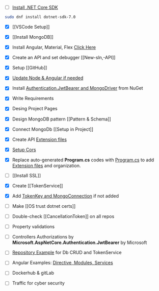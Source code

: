 - [ ] [Install .NET Core SDK](https://learn.microsoft.com/en-us/dotnet/core/install/linux?WT.mc_id=dotnet-35129-website)
```bash
sudo dnf install dotnet-sdk-7.0
```

- [x] [[VSCode Setup]]

- [x] [[Install MongoDB]]

- [x] Install Angular, Material, Flex [Click Here](obsidian://open?vault=Advance%20Class&file=Programming%2FInstall%20and%20Create%20Angular%20Project)

- [x] Create an API and set debugger [[New-sln,-API]]

- [x] Setup [[GitHub]]

- [x] [Update Node & Angular if needed](obsidian://open?vault=Advance%20Class&file=Programming%2FUpdate%20Node%20_%20Angular)

- [x] Install [Authentication.JwtBearer and MongoDriver](https://github.com/mrtabaa/HealthApp/blob/dotnet6/api/api.csproj) from NuGet

- [x] Write Requirements

- [x] Desing Project Pages

- [x] Design MongoDB pattern [[Pattern & Schema]]

- [x] Connect MongoDb [[Setup in Project]]

- [x] Create API [Extension files](https://github.com/mrtabaa/HealthApp/tree/dotnet6/api/Extensions) 

- [x] [Setup Cors](https://github.com/mrtabaa/HealthApp/blob/dotnet6/api/Extensions/ApplicationServiceExtensions.cs)

- [x] Replace auto-generated **Program.cs** codes with [Program.cs](https://github.com/mrtabaa/HealthApp/blob/dotnet6/api/Program.cs) to add [Extension files](https://github.com/mrtabaa/HealthApp/tree/dotnet6/api/Extensions) and organization.

- [ ] [[Install SSL]]

- [x] Create [[TokenService]]

- [x] Add [TokenKey and MongoConnection](https://github.com/mrtabaa/HealthApp/blob/dotnet6/api/appsettings.Development.json) if not added

- [ ] Make [[OS trust dotnet certs]]

- [ ] Double-check [[CancellationToken]] on all repos

- [ ] Property validations

- [ ] Controllers Authorizations by **Microsoft.AspNetCore.Authentication.JwtBearer** by Microsoft

- [ ] [Repository Example](https://github.com/mrtabaa/HealthApp/blob/dotnet6/api/Repositories/LabsRepository.cs) for Db CRUD and TokenService

- [ ] Angular Examples: [Directive, Modules, Services](https://github.com/mrtabaa/HealthApp/tree/dotnet6/client/src/app)

- [ ] Dockerhub & gitLab

- [ ] Traffic for cyber security
